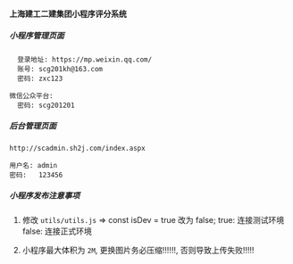 #### 上海建工二建集团小程序评分系统

##### 小程序管理页面
```
  登录地址: https://mp.weixin.qq.com/
  账号: scg201kh@163.com
  密码: zxc123

微信公众平台:
  密码: scg201201
```

##### 后台管理页面
```
http://scadmin.sh2j.com/index.aspx

用户名: admin
密码:   123456
```

##### 小程序发布注意事项
1. 修改 `utils/utils.js` => const isDev = true 改为 false;
    true: 连接测试环境
    false: 连接正式环境

2. 小程序最大体积为 `2M`, 更换图片务必压缩!!!!!!, 否则导致上传失败!!!!!
